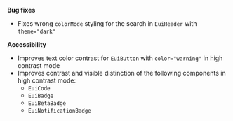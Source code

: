 **Bug fixes**

- Fixes wrong `colorMode` styling for the search in `EuiHeader` with `theme="dark"`

**Accessibility**

- Improves text color contrast for `EuiButton` with `color="warning"` in high contrast mode
- Improves contrast and visible distinction of the following components in high contrast mode:
  - `EuiCode`
  - `EuiBadge`
  - `EuiBetaBadge`
  - `EuiNotificationBadge`